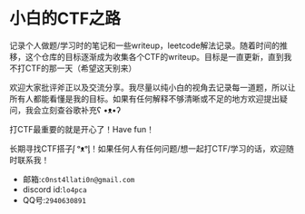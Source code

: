 # 小白的CTF之路

记录个人做题/学习时的笔记和一些writeup，leetcode解法记录。随着时间的推移，这个仓库的目标逐渐成为收集各个CTF的writeup。目标是一直更新，直到我不打CTF的那一天（希望这天别来）

欢迎大家批评斧正以及交流分享。我尽量以纯小白的视角去记录每一道题，所以让所有人都能看懂是我的目标。如果有任何解释不够清晰或不足的地方欢迎提出疑问，我会立刻查谷歌补充ʕ •ᴥ•ʔ

打CTF最重要的就是开心了！Have fun！

长期寻找CTF搭子ᶘ ᵒᴥᵒᶅ！如果任何人有任何问题/想一起打CTF/学习的话，欢迎随时联系我！
- 邮箱:`c0nst4llati0n@gmail.com`
- discord id:`lo4pca`
- QQ号:`2940630891`